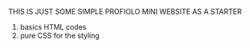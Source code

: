 THIS IS JUST SOME SIMPLE PROFIOLO MINI WEBSITE AS A STARTER
1. basics HTML codes
2. pure CSS for the styling
   
